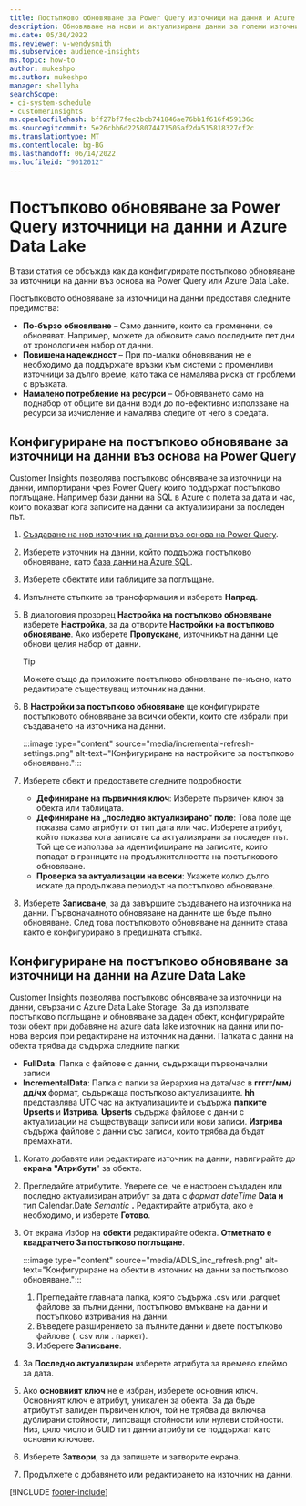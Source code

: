 ```yaml
---
title: Постъпково обновяване за Power Query източници на данни и Azure Data Lake
description: Обновяване на нови и актуализирани данни за големи източници на данни въз основа на Power Query или Azure данни езеро източници на данни.
ms.date: 05/30/2022
ms.reviewer: v-wendysmith
ms.subservice: audience-insights
ms.topic: how-to
author: mukeshpo
ms.author: mukeshpo
manager: shellyha
searchScope:
- ci-system-schedule
- customerInsights
ms.openlocfilehash: bff27bf7fec2bcb741846ae76bb1f616f459136c
ms.sourcegitcommit: 5e26cbb6d2258074471505af2da515818327cf2c
ms.translationtype: MT
ms.contentlocale: bg-BG
ms.lasthandoff: 06/14/2022
ms.locfileid: "9012012"
---
```

# <a name="incremental-refresh-for-power-query-and-azure-data-lake-data-sources"></a>Постъпково обновяване за Power Query източници на данни и Azure Data Lake

В тази статия се обсъжда как да конфигурирате постъпково обновяване за източници на данни въз основа на Power Query или Azure Data Lake.

Постъпковото обновяване за източници на данни предоставя следните предимства:

- **По-бързо обновяване** – Само данните, които са променени, се обновяват. Например, можете да обновите само последните пет дни от хронологичен набор от данни.
- **Повишена надеждност** – При по-малки обновявания не е необходимо да поддържате връзки към системи с променливи източници за дълго време, като така се намалява риска от проблеми с връзката.
- **Намалено потребление на ресурси** – Обновяването само на поднабор от общите ви данни води до по-ефективно използване на ресурси за изчисление и намалява следите от него в средата.

## <a name="configure-incremental-refresh-for-data-sources-based-on-power-query"></a>Конфигуриране на постъпково обновяване за източници на данни въз основа на Power Query

Customer Insights позволява постъпково обновяване за източници на данни, импортирани чрез Power Query които поддържат постъпково поглъщане. Например бази данни на SQL в Azure с полета за дата и час, които показват кога записите на данни са актуализирани за последен път.

1. [Създаване на нов източник на данни въз основа на Power Query](connect-power-query.md).

1. Изберете източник на данни, който поддържа постъпково обновяване, като [база данни на Azure SQL](/power-query/connectors/azuresqldatabase).

1. Изберете обектите или таблиците за поглъщане.

1. Изпълнете стъпките за трансформация и изберете **Напред**.

1. В диалоговия прозорец **Настройка на постъпково обновяване** изберете **Настройка**, за да отворите **Настройки на постъпково обновяване**. Ако изберете **Пропускане**, източникът на данни ще обнови целия набор от данни.
   > [!TIP]
   > Можете също да приложите постъпково обновяване по-късно, като редактирате съществуващ източник на данни.

1. В **Настройки за постъпково обновяване** ще конфигурирате постъпковото обновяване за всички обекти, които сте избрали при създаването на източника на данни.

   :::image type="content" source="media/incremental-refresh-settings.png" alt-text="Конфигуриране на настройките за постъпково обновяване.":::

1. Изберете обект и предоставете следните подробности:

   - **Дефиниране на първичния ключ**: Изберете първичен ключ за обекта или таблицата.
   - **Дефиниране на „последно актуализирано“ поле**: Това поле ще показва само атрибути от тип дата или час. Изберете атрибут, който показва кога записите са актуализирани за последен път. Той ще се използва за идентифициране на записите, които попадат в границите на продължителността на постъпковото обновяване.
   - **Проверка за актуализации на всеки**: Укажете колко дълго искате да продължава периодът на постъпково обновяване.

1. Изберете **Записване**, за да завършите създаването на източника на данни. Първоначалното обновяване на данните ще бъде пълно обновяване. След това постъпковото обновяване на данните става както е конфигурирано в предишната стъпка.

## <a name="configure-incremental-refresh-for-azure-data-lake-data-sources"></a>Конфигуриране на постъпково обновяване за източници на данни на Azure Data Lake

Customer Insights позволява постъпково обновяване за източници на данни, свързани с Azure Data Lake Storage. За да използвате постъпково поглъщане и обновяване за даден обект, конфигурирайте този обект при добавяне на azure data lake източник на данни или по-нова версия при редактиране на източник на данни. Папката с данни на обекта трябва да съдържа следните папки:

- **FullData**: Папка с файлове с данни, съдържащи първоначални записи
- **IncrementalData**: Папка с папки за йерархия на дата/час в **ггггг/мм/дд/чх** формат, съдържаща постъпково актуализациите. **hh** представлява UTC час на актуализациите и съдържа **папките Upserts** и **Изтрива**. **Upserts** съдържа файлове с данни с актуализации на съществуващи записи или нови записи. **Изтрива** съдържа файлове с данни със записи, които трябва да бъдат премахнати.

1. Когато добавяте или редактирате източник на данни, навигирайте до **екрана "Атрибути**" за обекта.

1. Прегледайте атрибутите. Уверете се, че е настроен създаден или последно актуализиран атрибут за дата с *формат dateTime* **Data и** тип Calendar.Date *Semantic* **.** Редактирайте атрибута, ако е необходимо, и изберете **Готово**.

1. От екрана Избор на **обекти** редактирайте обекта. **Отметнато е квадратчето За постъпково поглъщане**.

   :::image type="content" source="media/ADLS_inc_refresh.png" alt-text="Конфигуриране на обекти в източник на данни за постъпково обновяване.":::

   1. Прегледайте главната папка, която съдържа .csv или .parquet файлове за пълни данни, постъпково вмъкване на данни и постъпково изтривания на данни.
   1. Въведете разширението за пълните данни и двете постъпково файлове (\. csv или \. паркет).
   1. Изберете **Записване**.

1. За **Последно актуализиран** изберете атрибута за времево клеймо за дата.

1. Ако **основният ключ** не е избран, изберете основния ключ. Основният ключ е атрибут, уникален за обекта. За да бъде атрибутът валиден първичен ключ, той не трябва да включва дублирани стойности, липсващи стойности или нулеви стойности. Низ, цяло число и GUID тип данни атрибути се поддържат като основни ключове.

1. Изберете **Затвори**, за да запишете и затворите екрана.

1. Продължете с добавянето или редактирането на източник на данни.

[!INCLUDE [footer-include](includes/footer-banner.md)]
